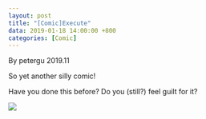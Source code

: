 ```yaml
---
layout: post
title: "[Comic]Execute"
data: 2019-01-18 14:00:00 +800
categories: [Comic]
---
```


By petergu 2019.11

So yet another silly comic!

Have you done this before? Do you (still?) feel guilt for it? 

![](/MyBlog/images/mypaint-execute.png)
